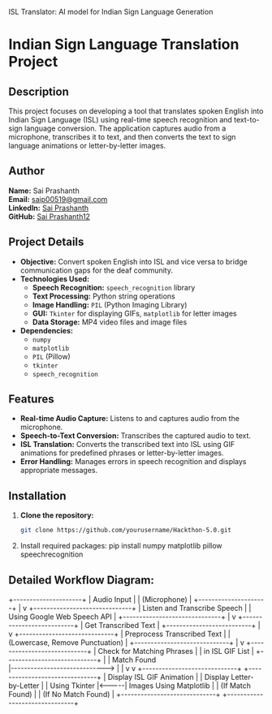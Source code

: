 ISL Translator: AI model for Indian Sign Language Generation

# Indian Sign Language Translation Project

## Description
This project focuses on developing a tool that translates spoken English into Indian Sign Language (ISL) using real-time speech recognition and text-to-sign language conversion. The application captures audio from a microphone, transcribes it to text, and then converts the text to sign language animations or letter-by-letter images.

## Author
**Name:** Sai Prashanth  
**Email:** saip00519@gmail.com  
**LinkedIn:** [Sai Prashanth](https://www.linkedin.com/in/sai-prashanth-18a916284)  
**GitHub:** [Sai Prashanth12](https://github.com/Sai-Prashanth12)

## Project Details

- **Objective:** Convert spoken English into ISL and vice versa to bridge communication gaps for the deaf community.
- **Technologies Used:**
  - **Speech Recognition:** `speech_recognition` library
  - **Text Processing:** Python string operations
  - **Image Handling:** `PIL` (Python Imaging Library)
  - **GUI:** `Tkinter` for displaying GIFs, `matplotlib` for letter images
  - **Data Storage:** MP4 video files and image files
- **Dependencies:**
  - `numpy`
  - `matplotlib`
  - `PIL` (Pillow)
  - `tkinter`
  - `speech_recognition`

## Features

- **Real-time Audio Capture:** Listens to and captures audio from the microphone.
- **Speech-to-Text Conversion:** Transcribes the captured audio to text.
- **ISL Translation:** Converts the transcribed text into ISL using GIF animations for predefined phrases or letter-by-letter images.
- **Error Handling:** Manages errors in speech recognition and displays appropriate messages.

## Installation

1. **Clone the repository:**
   ```bash
   git clone https://github.com/yourusername/Hackthon-5.0.git

2. Install required packages:
   pip install numpy matplotlib pillow speechrecognition




## Detailed Workflow Diagram:

+---------------------+
|   Audio Input       |
| (Microphone)        |
+---------------------+
          |
          v
+------------------------------+
| Listen and Transcribe Speech |
| Using Google Web Speech API  |
+------------------------------+
          |
          v
+--------------------------+
|  Get Transcribed Text     |
+--------------------------+
          |
          v
+-----------------------------+
| Preprocess Transcribed Text  |
| (Lowercase, Remove Punctuation) |
+-----------------------------+
          |
          v
+----------------------------+
| Check for Matching Phrases |
| in ISL GIF List            |
+----------------------------+
          |
          |  Match Found       
          |----------------------------->
          |                              |
          v                              v
+-----------------------------+      +-------------------------------+
| Display ISL GIF Animation   |      | Display Letter-by-Letter      |
| Using Tkinter               |<-----| Images Using Matplotlib       |
| (If Match Found)            |      | (If No Match Found)           |
+-----------------------------+      +-------------------------------+

